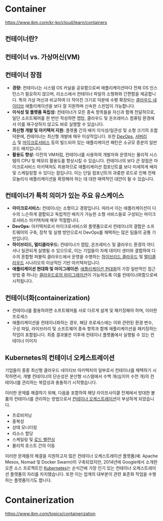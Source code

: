 # Container
https://www.ibm.com/kr-ko/cloud/learn/containers

## 컨테이너란?

## 컨테이너 vs. 가상머신(VM)

## 컨테이너 장점

-   **경량:** 컨테이너는 시스템 OS 커널을 공유함으로써 애플리케이션마다 전체 OS 인스턴스가 필요하지 않으며, 리소스에서 컨테이너 파일의 소형화와 간편함을 제공합니다. 특히 가상 머신과 비교하여 더 작아진 크기로 덕분에 수평 확장되는 [클라우드 네이티브](https://www.ibm.com/kr-ko/cloud/learn/cloud-native) 애플리케이션을 보다 잘 지원하며 신속한 스핀업이 가능합니다.
-   **이식성 및 플랫폼 독립성:** 컨테이너가 모든 종속 항목들을 자신과 함께 전달하므로, 일단 소프트웨어를 한 번만 작성하면 랩탑, 클라우드 및 온프레미스 컴퓨팅 환경에서 이를 재구성하지 않고도 바로 실행할 수 있습니다.
-   **최신형 개발 및 아키텍처 지원:** 플랫폼 간의 배치 이식성/일관성 및 소형 크기의 조합 덕분에, 컨테이너는 최신형 개발에 매우 이상적입니다. 또한 [DevOps](https://www.ibm.com/kr-ko/cloud/learn/devops-a-complete-guide), [서버리스](https://www.ibm.com/cloud/learn/serverless) 및 [마이크로서비스](https://www.ibm.com/kr-ko/cloud/learn/microservices) 등의 빌드되어 있는 애플리케이션 패턴은 소규모 증분의 일반 코드 배치입니다.
-   **활용도 향상:** 이전의 VM처럼, 컨테이너를 사용하여 개발자와 운영자는 물리적 시스템의 CPU 및 메모리 활용도를 향상시킬 수 있습니다. 컨테이너의 보다 큰 장점은 마이크로서비스 아키텍처도 허용하므로 애플리케이션 컴포넌트를 보다 미세하게 배치 및 스케일링할 수 있다는 점입니다. 이는 단일 컴포넌트의 과중한 로드로 인해 전체 모놀리식 애플리케이션을 확장해야 하는 데 대한 매력적인 대안이 될 수 있습니다.



## 컨테이너가 특히 의미가 있는 주요 유스케이스
-   **마이크로서비스:** 컨테이너는 소형이고 경량입니다. 따라서 이는 애플리케이션이 다수의 느슨하게 결합되고 독립적인 배치가 가능한 소형 서비스들로 구성되는 마이크로서비스 아키텍처에 매우 적절합니다.
-   **DevOps:** 아키텍처로서 마이크로서비스와 플랫폼으로서 컨테이너의 결합은 소프트웨어의 구축, 장착 및 실행 방안으로서 DevOps를 채택하는 많은 팀들의 공통 기반입니다.
-   **하이브리드, 멀티클라우드:** 컨테이너가 랩탑, 온프레미스 및 클라우드 환경의 어디서나 일관되게 실행될 수 있으므로, 이는 기업들이 자체 데이터 센터와 결합하여 다수의 혼합형 퍼블릭 클라우드에서 운영을 수행하는 [하이브리드 클라우드](https://www.ibm.com/kr-ko/cloud/learn/hybrid-cloud) 및 [멀티클라우드](https://www.ibm.com/cloud/learn/multicloud) 시나리오의 이상적인 기반 아키텍처입니다.
-   **애플리케이션 현대화 및 마이그레이션:** [애플리케이션 현대화](https://www.ibm.com/kr-ko/cloud/learn/application-modernization)의 가장 일반적인 접근 방법 중 하나는 [클라우드로의 마이그레이션](https://www.ibm.com/cloud/learn/cloud-migration)이 가능하도록 이를 컨테이너화함으로써 시작됩니다.



## 컨테이너화(containerization)
- 컨테이너를 활용하려면 소프트웨어를 서로 다르게 설계 및 패키징해야 하며, 이러한 프로세스
- 애플리케이션을 컨테이너화하는 경우, 해당 프로세스에는 이와 관련된 환경 변수, 구성 파일, 라이브러리 및 소프트웨어 종속 항목과 함께 애플리케이션을 패키징하는 작업이 포함됩니다. 최종 결과물은 이후에 컨테이너 플랫폼에서 실행될 수 있는 컨테이너 이미지




## Kubernetes의 컨테이너 오케스트레이션
기업들이 종종 최신형 클라우드 네이티브 아키텍처의 일부로서 컨테이너를 채택하기 시작하면서, 개별 컨테이너의 단순성은 분산형 시스템에서 수백 개(심지어 수천 개)의 컨테이너를 관리하는 복잡성과 충돌하기 시작했습니다.

이러한 문제를 해결하기 위해, 다음을 포함하여 해당 라이프사이클 전체에서 방대한 볼륨의 컨테이너를 관리하는 방법으로서 [컨테이너 오케스트레이션](https://www.ibm.com/cloud/learn/container-orchestration)이 부상하게 되었습니다.

-   프로비저닝
-   중복성
-   상태 모니터링
-   리소스 할당
-   스케일링 및 [로드 밸런싱](https://www.ibm.com/cloud/learn/load-balancing)
-   물리적 호스트 간의 이동

이러한 문제들의 해결을 지원하고자 많은 컨테이너 오케스트레이션 플랫폼(예: Apache Mesos, Nomad 및 Docker Swarm)이 구축되었지만, 2014년에 Google에서 소개한 오픈 소스 프로젝트인 [Kubernetes](https://www.ibm.com/kr-ko/cloud/learn/kubernetes)는 순식간에 가장 인기 있는 컨테이너 오케스트레이션 플랫폼의 자리를 차지했습니다. 또한 이는 업계의 대부분이 관련 표준화 작업을 수행하는 플랫폼이기도 합니다.




# Containerization

https://www.ibm.com/topics/containerization

